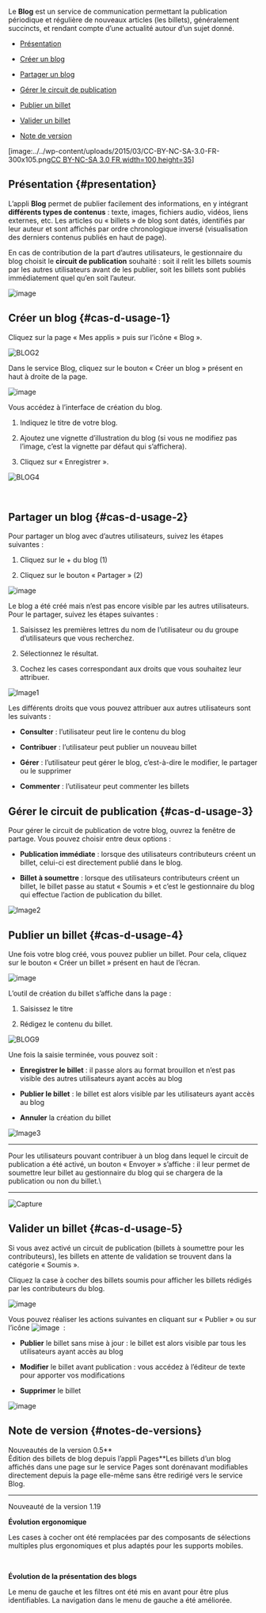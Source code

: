 Le **Blog** est un service de communication permettant la publication
périodique et régulière de nouveaux articles (les billets), généralement
succincts, et rendant compte d’une actualité autour d’un sujet donné.

-   [Présentation](index.html?iframe=true#presentation)

-   [Créer un blog](index.html?iframe=true#cas-d-usage-1)

-   [Partager un blog](index.html?iframe=true#cas-d-usage-2)

-   [Gérer le circuit de
    publication](index.html?iframe=true#cas-d-usage-3)

-   [Publier un billet](index.html?iframe=true#cas-d-usage-4)

-   [Valider un billet](index.html?iframe=true#cas-d-usage-5)

-   [Note de version](index.html?iframe=true#notes-de-versions)

[image:../../wp-content/uploads/2015/03/CC-BY-NC-SA-3.0-FR-300x105.png[CC
BY-NC-SA 3.0
FR,width=100,height=35](http://creativecommons.org/licenses/by-nc-sa/3.0/fr/)]

Présentation {#presentation}
------------

L’appli **Blog** permet de publier facilement des informations, en y
intégrant **différents types de contenus** : texte, images, fichiers
audio, vidéos, liens externes, etc. Les articles ou « billets » de blog
sont datés, identifiés par leur auteur et sont affichés par ordre
chronologique inversé (visualisation des derniers contenus publiés en
haut de page).

En cas de contribution de la part d’autres utilisateurs, le gestionnaire
du blog choisit le **circuit de publication** souhaité : soit il relit
les billets soumis par les autres utilisateurs avant de les publier,
soit les billets sont publiés immédiatement quel qu’en soit l’auteur.

![image](../../wp-content/uploads/2016/07/blog_1-1024x478.png)

Créer un blog {#cas-d-usage-1}
-------------

Cliquez sur la page « Mes applis » puis sur l’icône « Blog ».

![BLOG2](../../wp-content/uploads/2016/04/BLOG2-1024x231.png)

Dans le service Blog, cliquez sur le bouton « Créer un blog » présent en
haut à droite de la page.

![image](../../wp-content/uploads/2016/07/Blog_2_11-1024x545.png)

Vous accédez à l’interface de création du blog.

1.  Indiquez le titre de votre blog.

2.  Ajoutez une vignette d’illustration du blog (si vous ne modifiez pas
    l’image, c’est la vignette par défaut qui s’affichera).

3.  Cliquez sur « Enregistrer ».

![BLOG4](../../wp-content/uploads/2016/04/BLOG4-1024x240.png)

 

Partager un blog {#cas-d-usage-2}
----------------

Pour partager un blog avec d’autres utilisateurs, suivez les étapes
suivantes :

1.  Cliquez sur le + du blog (1)

2.  Cliquez sur le bouton « Partager » (2)

![image](../../wp-content/uploads/2016/07/Blog_3_1-1024x633.png)

Le blog a été créé mais n’est pas encore visible par les autres
utilisateurs. Pour le partager, suivez les étapes suivantes :

1.  Saisissez les premières lettres du nom de l’utilisateur ou du groupe
    d’utilisateurs que vous recherchez.

2.  Sélectionnez le résultat.

3.  Cochez les cases correspondant aux droits que vous souhaitez leur
    attribuer.

![Image1](../../wp-content/uploads/2016/04/Image11-1024x740.png)

Les différents droits que vous pouvez attribuer aux autres utilisateurs
sont les suivants :

-   **Consulter** : l’utilisateur peut lire le contenu du blog

-   **Contribuer** : l’utilisateur peut publier un nouveau billet

-   **Gérer** : l’utilisateur peut gérer le blog, c’est-à-dire le
    modifier, le partager ou le supprimer

-   **Commenter** : l’utilisateur peut commenter les billets

Gérer le circuit de publication {#cas-d-usage-3}
-------------------------------

Pour gérer le circuit de publication de votre blog, ouvrez la fenêtre de
partage. Vous pouvez choisir entre deux options :

-   **Publication immédiate** : lorsque des utilisateurs contributeurs
    créent un billet, celui-ci est directement publié dans le blog.

-   **Billet à soumettre** : lorsque des utilisateurs contributeurs
    créent un billet, le billet passe au statut « Soumis » et c’est le
    gestionnaire du blog qui effectue l’action de publication du billet.

![Image2](../../wp-content/uploads/2016/04/Image22-1024x685.png)

Publier un billet {#cas-d-usage-4}
-----------------

Une fois votre blog créé, vous pouvez publier un billet. Pour cela,
cliquez sur le bouton « Créer un billet » présent en haut de l’écran.

![image](../../wp-content/uploads/2016/07/Blog_4-1024x159.png)

L’outil de création du billet s’affiche dans la page :

1.  Saisissez le titre

2.  Rédigez le contenu du billet.

![BLOG9](../../wp-content/uploads/2016/04/BLOG9-1024x578.png)

Une fois la saisie terminée, vous pouvez soit :

-   **Enregistrer le billet** : il passe alors au format brouillon et
    n’est pas visible des autres utilisateurs ayant accès au blog

-   **Publier le billet** : le billet est alors visible par les
    utilisateurs ayant accès au blog

-   **Annuler** la création du billet

![Image3](../../wp-content/uploads/2016/04/Image33-1024x572.png)

* * * * *

Pour les utilisateurs pouvant contribuer à un blog dans lequel le
circuit de publication a été activé, un bouton « Envoyer » s’affiche :
il leur permet de soumettre leur billet au gestionnaire du blog qui se
chargera de la publication ou non du billet.\

* * * * *

![Capture](../../wp-content/uploads/2016/04/Capture-1024x643.png)

Valider un billet {#cas-d-usage-5}
-----------------

Si vous avez activé un circuit de publication (billets à soumettre pour
les contributeurs), les billets en attente de validation se trouvent
dans la catégorie « Soumis ».

Cliquez la case à cocher des billets soumis pour afficher les billets
rédigés par les contributeurs du blog.

![image](../../wp-content/uploads/2016/07/Blog_51.png)

Vous pouvez réaliser les actions suivantes en cliquant sur « Publier »
ou sur l’icône
![image](../../wp-content/uploads/2016/07/unnamed-file.png)  :

-   **Publier** le billet sans mise à jour : le billet est alors visible
    par tous les utilisateurs ayant accès au blog

-   **Modifier** le billet avant publication : vous accédez à l’éditeur
    de texte pour apporter vos modifications

-   **Supprimer** le billet

![image](../../wp-content/uploads/2016/07/blog_2-1024x363.png)

Note de version {#notes-de-versions}
---------------

Nouveautés de la version 0.5**\
 Édition des billets de blog depuis l’appli Pages**Les billets d’un blog
affichés dans une page sur le service Pages sont dorénavant modifiables
directement depuis la page elle-même sans être redirigé vers le service
Blog.

* * * * *

Nouveauté de la version 1.19

**Évolution ergonomique**

Les cases à cocher ont été remplacées par des composants de sélections
multiples plus ergonomiques et plus adaptés pour les supports mobiles.

 

**Évolution de la présentation des blogs**

Le menu de gauche et les filtres ont été mis en avant pour être plus
identifiables. La navigation dans le menu de gauche a été améliorée.
